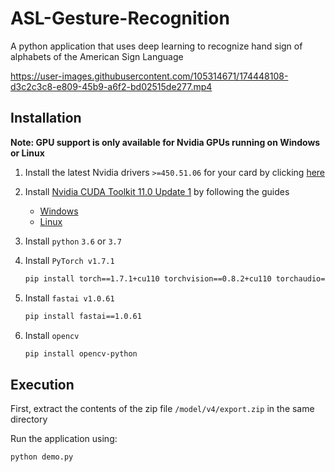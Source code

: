 # ASL-Gesture-Recognition

A python application that uses deep learning to recognize hand sign of alphabets of the American Sign Language

https://user-images.githubusercontent.com/105314671/174448108-d3c2c3c8-e809-45b9-a6f2-bd02515de277.mp4

## Installation

**Note: GPU support is only available for Nvidia GPUs running on Windows or Linux**

1. Install the latest Nvidia drivers `>=450.51.06` for your card by clicking [here](https://www.nvidia.com/Download/index.aspx)

2. Install [Nvidia CUDA Toolkit 11.0 Update 1](https://developer.nvidia.com/cuda-11.0-update1-download-archive) by following the guides
    - [Windows](https://docs.nvidia.com/cuda/archive/11.0/cuda-installation-guide-microsoft-windows/index.html)
    - [Linux](https://docs.nvidia.com/cuda/archive/11.0/cuda-installation-guide-linux/index.html)

3. Install `python` `3.6` or `3.7`

4. Install `PyTorch v1.7.1`
    ```zsh
    pip install torch==1.7.1+cu110 torchvision==0.8.2+cu110 torchaudio==0.7.2 -f https://download.pytorch.org/whl/torch_stable.html
    ```

5. Install `fastai v1.0.61`
    ```zsh
    pip install fastai==1.0.61
    ```

6. Install `opencv`
    ```zsh
    pip install opencv-python
    ```

## Execution

First, extract the contents of the zip file `/model/v4/export.zip` in the same directory

Run the application using:
```zsh
python demo.py
```

